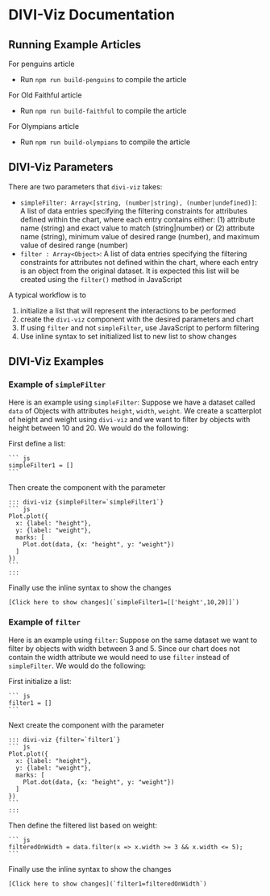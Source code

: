 # DIVI-Viz Documentation

## Running Example Articles

For penguins article
 - Run `npm run build-penguins` to compile the article

For Old Faithful article
 - Run `npm run build-faithful` to compile the article

For Olympians article
 - Run `npm run build-olympians` to compile the article

## DIVI-Viz Parameters

There are two parameters that `divi-viz` takes:
- `simpleFilter: Array<[string, (number|string), (number|undefined)]`: A list of data entries specifying the filtering constraints for attributes defined within the chart, where each entry contains either: (1) attribute name (string) and exact value to match (string|number) or (2) attribute name (string), minimum value of desired range (number), and maximum value of desired range (number)
- `filter : Array<Object>`: A list of data entries specifying the filtering constraints for attributes not defined within the chart, where each entry is an object from the original dataset. It is expected this list will be created using the `filter()` method in JavaScript

A typical workflow is to
1. initialize a list that will represent the interactions to be performed
2. create the `divi-viz` component with the desired parameters and chart
3. If using `filter` and not `simpleFilter`, use JavaScript to perform filtering
3. Use inline syntax to set initialized list to new list to show changes

## DIVI-Viz Examples

### Example of `simpleFilter`

Here is an example using `simpleFilter`:
Suppose we have a dataset called `data` of Objects with attributes `height`, `width`, `weight`. We create a scatterplot of height and weight using `divi-viz` and we want to filter by objects with height between 10 and 20. We would do the following:

First define a list:
````
``` js 
simpleFilter1 = []
```
````

Then create the component with the parameter
````
::: divi-viz {simpleFilter=`simpleFilter1`}
``` js
Plot.plot({
  x: {label: "height"},
  y: {label: "weight"},
  marks: [
    Plot.dot(data, {x: "height", y: "weight"})
  ]
})
```
:::
````

Finally use the inline syntax to show the changes
```
[Click here to show changes](`simpleFilter1=[['height',10,20]]`)
```

### Example of `filter`

Here is an example using `filter`:
Suppose on the same dataset we want to filter by objects with width between 3 and 5. Since our chart does not contain the width attribute we would need to use `filter` instead of `simpleFilter`. We would do the following:

First initialize a list:
````
``` js 
filter1 = []
```
````

Next create the component with the parameter
````
::: divi-viz {filter=`filter1`}
``` js
Plot.plot({
  x: {label: "height"},
  y: {label: "weight"},
  marks: [
    Plot.dot(data, {x: "height", y: "weight"})
  ]
})
```
:::
````

Then define the filtered list based on weight:
````
``` js 
filteredOnWidth = data.filter(x => x.width >= 3 && x.width <= 5);
```
````

Finally use the inline syntax to show the changes
```
[Click here to show changes](`filter1=filteredOnWidth`)
```